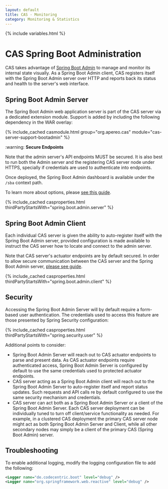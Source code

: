 ```yaml
---
layout: default
title: CAS - Monitoring
category: Monitoring & Statistics
---
```


{% include variables.html %}

# CAS Spring Boot Administration

CAS takes advantage of [Spring Boot Admin][bootadmindocs] to manage and monitor its 
internal state visually. As a Spring Boot Admin client, CAS registers itself with the 
Spring Boot Admin server over HTTP and reports back its status and health to the server's web interface.

## Spring Boot Admin Server

The Spring Boot Admin web application server is part of the CAS server via a dedicated extension module. Support 
is added by including the following dependency in the WAR overlay:

{% include_cached casmodule.html group="org.apereo.cas" module="cas-server-support-bootadmin" %}

<div class="alert alert-warning">:warning: <strong>Secure Endpoints</strong><p>Note that the admin server's API 
endpoints MUST be secured. It is also best to run both the Admin server and the registering CAS server 
node under HTTPS, specially if credentials are used to authenticate into endpoints.</p></div>

Once deployed, the Spring Boot Admin dashboard is available under the `/sba` context path.

To learn more about options, please [see this guide][bootadmindocs].

{% include_cached casproperties.html thirdPartyStartsWith="spring.boot.admin.server" %}

## Spring Boot Admin Client

Each individual CAS server is given the ability to auto-register itself 
with the Spring Boot Admin server, provided configuration is made available to instruct 
the CAS server how to locate and connect to the admin server.

Note that CAS server's actuator endpoints are by default secured. In order to allow secure 
communication between the CAS server and the Spring Boot Admin server, [please see guide][bootadmindocs].

{% include_cached casproperties.html thirdPartyStartsWith="spring.boot.admin.client" %}

[bootadmindocs]: https://codecentric.github.io/spring-boot-admin/current/
         
## Security

Accessing the Spring Boot Admin Server will by default require a form-based user authentication. The credentials
used to access this feature are those presented by Spring Security configuration:

{% include_cached casproperties.html thirdPartyStartsWith="spring.security.user" %}
               
Additional points to consider:

- Spring Boot Admin Server will reach out to CAS actuator endpoints to parse and present data. As CAS actuator endpoints require authenticated access, Spring Boot Admin Server is configured by default to use the same credentials used to protected actuator endpoints.
- CAS server acting as a Spring Boot Admin client will reach out to the Spring Boot Admin Server to auto-register itself and report status updates. Such requests and API calls re by default configured to use the same security mechanism and credentials.
- CAS server can act both as a Spring Boot Admin Server or a client of the Spring Boot Admin Server. Each CAS server deployment can be individually tuned to turn off client/service functionality as needed. For example, in a clustered CAS deployment the primary CAS server node might act as both Spring Boot Admin Server and Client, while all other secondary nodes may simply be a client of the primary CAS (Spring Boot Admin) server.

## Troubleshooting

To enable additional logging, modify the logging configuration file to add the following:

```xml
<Logger name="de.codecentric.boot" level="debug" />
<Logger name="org.springframework.web.reactive" level="debug" />
```
